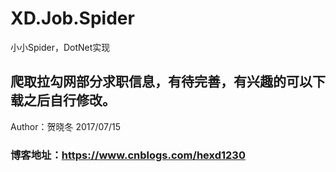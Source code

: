 # XD.Job.Spider 
小小Spider，DotNet实现

## 爬取拉勾网部分求职信息，有待完善，有兴趣的可以下载之后自行修改。
Author：贺晓冬 2017/07/15

### 博客地址：https://www.cnblogs.com/hexd1230
